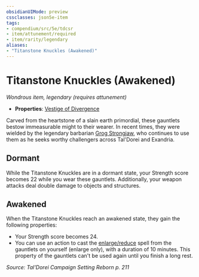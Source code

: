 ```yaml
---
obsidianUIMode: preview
cssclasses: json5e-item
tags:
- compendium/src/5e/tdcsr
- item/attunement/required
- item/rarity/legendary
aliases: 
- "Titanstone Knuckles (Awakened)"
---
```

# Titanstone Knuckles (Awakened)
*Wondrous item, legendary (requires attunement)*  

- **Properties**: [Vestige of Divergence](Mechanics/Rules/item-properties.md#Vestige%20of%20Divergence)

Carved from the heartstone of a slain earth primordial, these gauntlets bestow immeasurable might to their wearer. In recent times, they were wielded by the legendary barbarian [Grog Strongjaw](Mechanics/bestiary/npc/grog-strongjaw-tdcsr.md), who continues to use them as he seeks worthy challengers across Tal'Dorei and Exandria.

## Dormant

While the Titanstone Knuckles are in a dormant state, your Strength score becomes 22 while you wear these gauntlets. Additionally, your weapon attacks deal double damage to objects and structures.

## Awakened

When the Titanstone Knuckles reach an awakened state, they gain the following properties:

- Your Strength score becomes 24.  
- You can use an action to cast the [enlarge/reduce](Mechanics/spells/enlarge-reduce.md) spell from the gauntlets on yourself (enlarge only), with a duration of 10 minutes. This property of the gauntlets can't be used again until you finish a long rest.  

*Source: Tal'Dorei Campaign Setting Reborn p. 211*